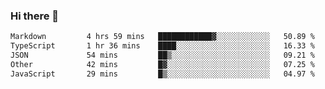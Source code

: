 ### Hi there 👋

<!--
**WShiBin/WShiBin** is a ✨ _special_ ✨ repository because its `README.md` (this file) appears on your GitHub profile.

Here are some ideas to get you started:

- 🔭 I’m currently working on ...
- 🌱 I’m currently learning ...
- 👯 I’m looking to collaborate on ...
- 🤔 I’m looking for help with ...
- 💬 Ask me about ...
- 📫 How to reach me: ...
- 😄 Pronouns: ...
- ⚡ Fun fact: ...
-->

<!--START_SECTION:waka-->

```txt
Markdown         4 hrs 59 mins   ████████████▓░░░░░░░░░░░░   50.89 %
TypeScript       1 hr 36 mins    ████░░░░░░░░░░░░░░░░░░░░░   16.33 %
JSON             54 mins         ██▒░░░░░░░░░░░░░░░░░░░░░░   09.21 %
Other            42 mins         █▓░░░░░░░░░░░░░░░░░░░░░░░   07.25 %
JavaScript       29 mins         █▒░░░░░░░░░░░░░░░░░░░░░░░   04.97 %
```

<!--END_SECTION:waka-->
